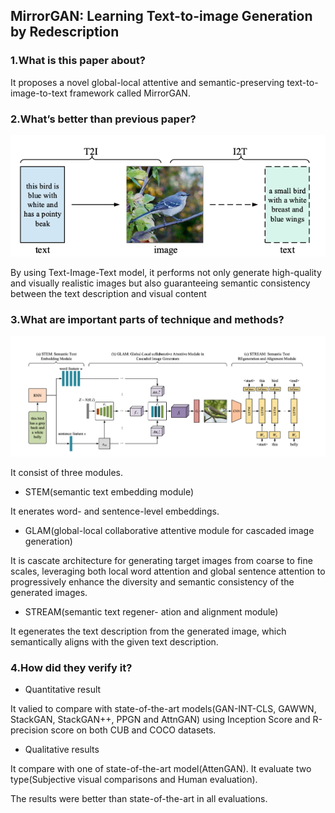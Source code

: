 ## MirrorGAN: Learning Text-to-image Generation by Redescription

### 1.What is this paper about?

It proposes a novel global-local attentive and semantic-preserving text-to-image-to-text framework called MirrorGAN.

### 2.What’s better than previous paper?

![model](../../../img/MirrorGAN_explain.png) 

By using Text-Image-Text model, it performs not only generate high-quality and visually realistic images but also guaranteeing semantic consistency between the text description and visual content

### 3.What are important parts of technique and methods?

![model](../../../img/MirrorGAN_model.png) 

It consist of three modules.
- STEM(semantic text embedding module)

It enerates word- and sentence-level embeddings.

- GLAM(global-local collaborative attentive module for cascaded image generation)

It is cascate architecture for generating target images from coarse to fine scales, leveraging both local word attention and global sentence attention to progressively enhance the diversity and semantic consistency of the generated images.

- STREAM(semantic text regener- ation and alignment module)

It egenerates the text description from the generated image, which semantically aligns with the given text description.

### 4.How did they verify it?

- Quantitative result

It valied to compare with state-of-the-art models(GAN-INT-CLS, GAWWN, StackGAN, StackGAN++, PPGN and AttnGAN) using Inception Score and R-precision score on both CUB and COCO datasets.

- Qualitative results

It compare with one of state-of-the-art model(AttenGAN).
It evaluate two type(Subjective visual comparisons and Human evaluation).


The results were better than state-of-the-art in all evaluations.

